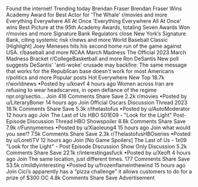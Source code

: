 Found the internet!
Trending today
Brendan Fraser
Brendan Fraser Wins Academy Award for Best Actor for 'The Whale'
r/movies and more
Everything Everywhere All At Once
'Everything Everywhere All At Once' wins Best Picture at the 95th Academy Awards, totaling Seven Awards Won
r/movies and more
Signature Bank
Regulators close New York’s Signature Bank, citing systemic risk
r/news and more
World Baseball Classic
[Highlight] Joey Meneses hits his second home run of the game against USA.
r/baseball and more
NCAA March Madness
The Official 2023 March Madness Bracket
r/CollegeBasketball and more
Ron DeSantis
New poll suggests DeSantis' 'anti-woke' crusade may backfire: The same message that works for the Republican base doesn't work for most Americans
r/politics and more
Popular posts
Hot
Everywhere
New
Top
18.7k
r/worldnews
•Posted by
u/koavf
4 hours ago
Women across Iran are refusing to wear headscarves, in open defiance of the regime
npr.org/sectio...
Join
416 Comments
Share
Save
2.2k
r/movies
•Posted by
u/LiteraryBoner
14 hours ago
Join
Official Oscars Discussion Thread 2023
18.1k Comments
Share
Save
5.3k
r/thelastofus
•Posted by
u/AutoModerator
12 hours ago
Join
The Last of Us HBO S01E09 - "Look for the Light" Post-Episode Discussion Thread
HBO Showspoiler
8.6k Comments
Share
Save
7.9k
r/Funnymemes
•Posted by
u/Xiaoleung4
15 hours ago
Join
what would you see!?
7.5k Comments
Share
Save
2.3k
r/ThelastofusHBOseries
•Posted by
u/LoretiTV
12 hours ago
Join
[No Game Spoilers] The Last of Us - 1x09 "Look for the Light" - Post Episode Discussion
Show Only Discussion
5.2k Comments
Share
Save
22.1k
r/interestingasfuck
•Posted by
u/Xeoft
4 hours ago
Join
The same location, just different times.
177 Comments
Share
Save
53.5k
r/mildlyinteresting
•Posted by
u/frozenflameinthewind
15 hours ago
Join
Cici’s apparently has a “pizza challenge” it allows customers to do for a prize of $300
OC
4.8k Comments
Share
Save
Advertisement